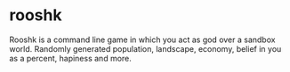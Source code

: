 # rooshk
Rooshk is a command line game in which you act as god over a sandbox world. Randomly generated population, landscape, economy, belief in you as a percent, hapiness and more.

